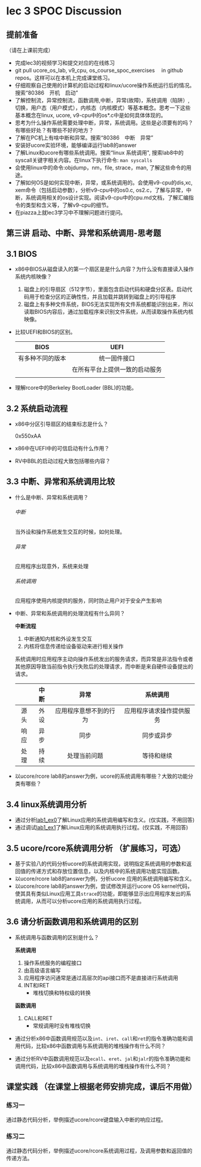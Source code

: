 # lec 3 SPOC Discussion

## **提前准备**
（请在上课前完成）


 - 完成lec3的视频学习和提交对应的在线练习
 - git pull ucore_os_lab, v9_cpu, os_course_spoc_exercises  　in github repos。这样可以在本机上完成课堂练习。
 - 仔细观察自己使用的计算机的启动过程和linux/ucore操作系统运行后的情况。搜索“80386　开机　启动”
 - 了解控制流，异常控制流，函数调用,中断，异常(故障)，系统调用（陷阱）,切换，用户态（用户模式），内核态（内核模式）等基本概念。思考一下这些基本概念在linux, ucore, v9-cpu中的os*.c中是如何具体体现的。
 - 思考为什么操作系统需要处理中断，异常，系统调用。这些是必须要有的吗？有哪些好处？有哪些不好的地方？
 - 了解在PC机上有啥中断和异常。搜索“80386　中断　异常”
 - 安装好ucore实验环境，能够编译运行lab8的answer
 - 了解Linux和ucore有哪些系统调用。搜索“linux 系统调用", 搜索lab8中的syscall关键字相关内容。在linux下执行命令: ```man syscalls```
 - 会使用linux中的命令:objdump，nm，file, strace，man, 了解这些命令的用途。
 - 了解如何OS是如何实现中断，异常，或系统调用的。会使用v9-cpu的dis,xc, xem命令（包括启动参数），分析v9-cpu中的os0.c, os2.c，了解与异常，中断，系统调用相关的os设计实现。阅读v9-cpu中的cpu.md文档，了解汇编指令的类型和含义等，了解v9-cpu的细节。
 - 在piazza上就lec3学习中不理解问题进行提问。

## 第三讲 启动、中断、异常和系统调用-思考题

## 3.1 BIOS
-  x86中BIOS从磁盘读入的第一个扇区是是什么内容？为什么没有直接读入操作系统内核映像？

   1.  磁盘上的引导扇区（512字节），里面包含启动代码和硬盘分区表。启动代码用于检查分区的正确性性，并且加载并跳转到磁盘上的引导程序
   2. 磁盘上有多种文件系统，BIOS无法实现所有文件系统都能识别出来，所以读取BIOS内容后，通过加载程序来识别文件系统，从而读取操作系统内核映像。

   

- 比较UEFI和BIOS的区别。

  |       BIOS       |              UEFI              |
  | :--------------: | :----------------------------: |
  | 有多种不同的版本 |          统一固件接口          |
  |                  | 在所有平台上提供一致的启动服务 |
  |                  |                                |

  

- 理解rcore中的Berkeley BootLoader (BBL)的功能。

  

## 3.2 系统启动流程

- x86中分区引导扇区的结束标志是什么？

  0x550xAA

- x86中在UEFI中的可信启动有什么作用？

  

- RV中BBL的启动过程大致包括哪些内容？

  

## 3.3 中断、异常和系统调用比较

- 什么是中断、异常和系统调用？

  ###### 中断

  当外设和操作系统发生交互的时候，如何处理。

  

  ###### 异常

  应用程序出现意外，系统来处理

  ###### 系统调用

  应用程序使用内核提供的服务，同时防止用户对于安全产生影响

  

-  中断、异常和系统调用的处理流程有什么异同？

    **中断流程**

   1. 中断通知内核和外设发生交互
   2. 内核将信息传递给设备驱动来进行相关操作

   系统调用时应用程序主动向操作系统发出的服务请求，而异常是非法指令或者其他原因导致当前指令执行失败后的处理请求，而中断是来自硬件设备提出的请求。

   |      | 中断 |          异常          |         系统调用         |
   | :--: | :--: | :--------------------: | :----------------------: |
   | 源头 | 外设 | 应用程序意想不到的行为 | 应用程序请求操作提供服务 |
   | 响应 | 异步 |          同步          |        同步或异步        |
   | 处理 | 持续 |      处理当前问题      |        等待和继续        |

   

- 以ucore/rcore lab8的answer为例，ucore的系统调用有哪些？大致的功能分类有哪些？

  

## 3.4 linux系统调用分析
- 通过分析[lab1_ex0](https://github.com/chyyuu/ucore_lab/blob/master/related_info/lab1/lab1-ex0.md)了解Linux应用的系统调用编写和含义。(仅实践，不用回答)
- 通过调试[lab1_ex1](https://github.com/chyyuu/ucore_lab/blob/master/related_info/lab1/lab1-ex1.md)了解Linux应用的系统调用执行过程。(仅实践，不用回答)


## 3.5 ucore/rcore系统调用分析 （扩展练习，可选）
-  基于实验八的代码分析ucore的系统调用实现，说明指定系统调用的参数和返回值的传递方式和存放位置信息，以及内核中的系统调用功能实现函数。
- 以ucore/rcore lab8的answer为例，分析ucore 应用的系统调用编写和含义。
- 以ucore/rcore lab8的answer为例，尝试修改并运行ucore OS kernel代码，使其具有类似Linux应用工具`strace`的功能，即能够显示出应用程序发出的系统调用，从而可以分析ucore应用的系统调用执行过程。


## 3.6 请分析函数调用和系统调用的区别
- 系统调用与函数调用的区别是什么？

  **系统调用**

  1. 操作系统服务的编程接口
  2. 由高级语言编写
  3. 应用程序访问通常是通过高层次的api接口而不是直接进行系统调用
  4. INT和IRET
     - 堆栈切换和特权级的转换

  **函数调用**

  1. CALL和RET
     - 常规调用时没有堆栈切换

- 通过分析x86中函数调用规范以及`int`、`iret`、`call`和`ret`的指令准确功能和调用代码，比较x86中函数调用与系统调用的堆栈操作有什么不同？

  

- 通过分析RV中函数调用规范以及`ecall`、`eret`、`jal`和`jalr`的指令准确功能和调用代码，比较x86中函数调用与系统调用的堆栈操作有什么不同？

  

## 课堂实践 （在课堂上根据老师安排完成，课后不用做）

### 练习一
通过静态代码分析，举例描述ucore/rcore键盘输入中断的响应过程。

### 练习二
通过静态代码分析，举例描述ucore/rcore系统调用过程，及调用参数和返回值的传递方法。
